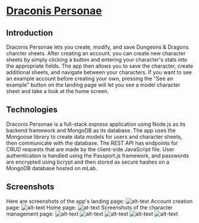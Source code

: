 # <a href="https://floating-ravine-29030\.herokuapp.com" target="_blank">Draconis Personae</a>

## Introduction
Draconis Personae lets you create, modify, and save Dungeons &amp; Dragons
charcter sheets. After creating an account, you can create new character 
sheets by simply clicking a button and entering your character's stats 
into the appropriate fields. The app then allows you to save the character, 
create additional sheets, and navigate between your characters. If you want 
to see an example account before creating your own, pressing the "See an 
example" button on the landing page will let you see a model character
sheet and take a look at the home screen.

## Technologies
Draconis Personae is a full-stack express application using Node.js as its 
backend framework and MongoDB as its database. The app uses the Mongoose 
library to create data models for users and character sheets, then communicate
with the database. The REST API has endpoints for CRUD requests that are made 
by the client-side JavaScript file. User authentication is handled using the 
Passport.js framework, and passwords are encrypted using bcrypt and then 
stored as secure hashes on a MongoDB database hosted on mLab.

## Screenshots
Here are screenshots of the app's landing page:
![alt-text](https://s3.us-east-2.amazonaws.com/readme.images/DPlandingpage.png "Landing Page")
Account creation page:
![alt-text](https://s3.us-east-2.amazonaws.com/readme.images/DPaccountcreation.png "Account Creation Page")
Home page:
![at-text](https://s3.us-east-2.amazonaws.com/readme.images/DPhomepage.png "Home Page")
Screenshots of the character management page:
![alt-text](https://s3.us-east-2.amazonaws.com/readme.images/DPcharpage1.png "Character Page")
![alt-text](https://s3.us-east-2.amazonaws.com/readme.images/DPcharpage2.png "Character Page")
![alt-text](https://s3.us-east-2.amazonaws.com/readme.images/DPcharpage3.png "Character Page")
![alt-text](https://s3.us-east-2.amazonaws.com/readme.images/DPcharpage4.png "Character Page")
![alt-text](https://s3.us-east-2.amazonaws.com/readme.images/DPcharpage5.png "Character Page")
